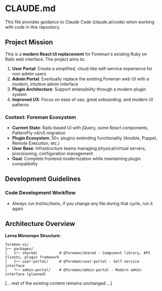 # CLAUDE.md

This file provides guidance to Claude Code (claude.ai/code) when working with code in this repository.

## Project Mission

This is a **modern React UI replacement** for Foreman's existing Ruby on Rails web interface. The project aims to:

1. **User Portal**: Create a simplified, cloud-like self-service experience for non-admin users
2. **Admin Portal**: Eventually replace the existing Foreman web UI with a modern, intuitive admin interface
3. **Plugin Architecture**: Support extensibility through a modern plugin system
4. **Improved UX**: Focus on ease of use, great onboarding, and modern UI patterns

### Context: Foreman Ecosystem
- **Current State**: Rails-based UI with jQuery, some React components, PatternFly v4/v5 migration
- **Plugin Ecosystem**: 50+ plugins extending functionality (Ansible, Puppet, Remote Execution, etc.)
- **User Base**: Infrastructure teams managing physical/virtual servers, provisioning, configuration management
- **Goal**: Complete frontend modernization while maintaining plugin compatibility

## Development Guidelines

### Code Development Workflow
- Always run lint/tsc/tests, if you change any file during that cycle, run it again

## Architecture Overview

**Lerna Monorepo Structure:**
```
foreman-ui/
├── packages/
│   ├── shared/          # @foreman/shared - Component library, API clients, plugin framework
│   ├── user-portal/     # @foreman/user-portal - Self-service interface  
│   └── admin-portal/    # @foreman/admin-portal - Modern admin interface (planned)
```

[... rest of the existing content remains unchanged ...]